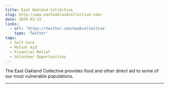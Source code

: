 ```yaml
---
title: East Oakland Collective
slug: http://www.eastoaklandcollective.com/
date: 2020-03-22
links:
  - url: 'https://twitter.com/eoakcollective'
    type: 'Twitter'
tags:
  - Self Care
  - Mutual Aid
  - Financial Relief
  - Volunteer Opportunities
---
```


The East Oakland Collective provides food and other direct aid to some of our most vulnerable populations.

---
